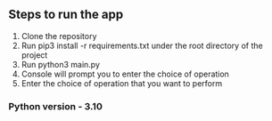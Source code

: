 ## Steps to run the app
1. Clone the repository
2. Run pip3 install -r requirements.txt under the root directory of the project
2. Run python3 main.py
3. Console will prompt you to enter the choice of operation
4. Enter the choice of operation that you want to perform

### Python version - 3.10